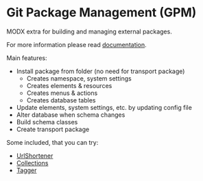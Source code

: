 Git Package Management (GPM)
======================

MODX extra for building and managing external packages.

For more information please read [documentation](http://theboxer.github.io/Git-Package-Management/).

Main features:
 * Install package from folder (no need for transport package)
    * Creates namespace, system settings
    * Creates elements & resources
    * Creates menus & actions
    * Creates database tables
 * Update elements, system settings, etc. by updating config file
 * Alter database when schema changes
 * Build schema classes
 * Create transport package

Some included, that you can try:
 * [UrlShortener](https://github.com/TheBoxer/UrlShortener)
 * [Collections](https://github.com/modxcms/Collections)
 * [Tagger](https://github.com/modxcms/Tagger)

